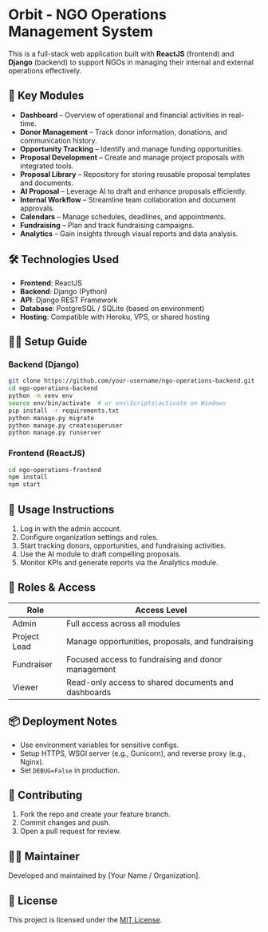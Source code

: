 # Orbit - NGO Operations Management System

This is a full-stack web application built with **ReactJS** (frontend) and **Django** (backend) to support NGOs in managing their internal and external operations effectively.

## 🌟 Key Modules

- **Dashboard** – Overview of operational and financial activities in real-time.
- **Donor Management** – Track donor information, donations, and communication history.
- **Opportunity Tracking** – Identify and manage funding opportunities.
- **Proposal Development** – Create and manage project proposals with integrated tools.
- **Proposal Library** – Repository for storing reusable proposal templates and documents.
- **AI Proposal** – Leverage AI to draft and enhance proposals efficiently.
- **Internal Workflow** – Streamline team collaboration and document approvals.
- **Calendars** – Manage schedules, deadlines, and appointments.
- **Fundraising** – Plan and track fundraising campaigns.
- **Analytics** – Gain insights through visual reports and data analysis.

## 🛠️ Technologies Used

- **Frontend**: ReactJS
- **Backend**: Django (Python)
- **API**: Django REST Framework
- **Database**: PostgreSQL / SQLite (based on environment)
- **Hosting**: Compatible with Heroku, VPS, or shared hosting

## 🧑‍💻 Setup Guide

### Backend (Django)

```bash
git clone https://github.com/your-username/ngo-operations-backend.git
cd ngo-operations-backend
python -m venv env
source env/bin/activate  # or env\Scripts\activate on Windows
pip install -r requirements.txt
python manage.py migrate
python manage.py createsuperuser
python manage.py runserver
```

### Frontend (ReactJS)

```bash
cd ngo-operations-frontend
npm install
npm start
```

## 🧾 Usage Instructions

1. Log in with the admin account.
2. Configure organization settings and roles.
3. Start tracking donors, opportunities, and fundraising activities.
4. Use the AI module to draft compelling proposals.
5. Monitor KPIs and generate reports via the Analytics module.

## 🔐 Roles & Access

| Role         | Access Level                                        |
| ------------ | --------------------------------------------------- |
| Admin        | Full access across all modules                      |
| Project Lead | Manage opportunities, proposals, and fundraising    |
| Fundraiser   | Focused access to fundraising and donor management  |
| Viewer       | Read-only access to shared documents and dashboards |

## 📦 Deployment Notes

- Use environment variables for sensitive configs.
- Setup HTTPS, WSGI server (e.g., Gunicorn), and reverse proxy (e.g., Nginx).
- Set `DEBUG=False` in production.

## 🙌 Contributing

1. Fork the repo and create your feature branch.
2. Commit changes and push.
3. Open a pull request for review.

## 🧑‍💼 Maintainer

Developed and maintained by [Your Name / Organization].

## 📃 License

This project is licensed under the [MIT License](LICENSE).
